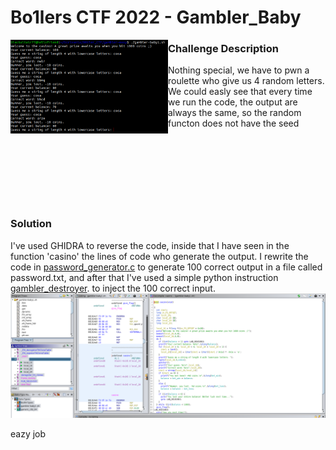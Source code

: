 # Bo1lers CTF 2022 - Gambler_Baby


<img src="https://github.com/FrancescoPaterna/writeups/blob/e03c88ad5927fc6094807f7763001b29163e6cb5/pwn/B01ler_Ctf_2022%20-%20Gambler_Baby/Screenshots/gambler_baby%20_screenshot.png" align="left" width="50%" />

### Challenge Description
Nothing special, 
we have to pwn a roulette who give us 4 random letters.
We could easly see that every time we run the code, the output are always the same, so the random functon does not have the seed
<br><br><br><br><br><br><br><br>

### Solution

I've used GHIDRA to reverse the code, inside that I have seen in the function 'casino' the lines
of code who generate the output. I rewrite the code in [password_generator.c](https://github.com/FrancescoPaterna/writeups/blob/e03c88ad5927fc6094807f7763001b29163e6cb5/pwn/B01ler_Ctf_2022%20-%20Gambler_Baby/password_generator.c) to generate 100 correct output 
in a file called password.txt, and after that I've used a simple python instruction [gambler_destroyer](https://github.com/FrancescoPaterna/writeups/blob/e03c88ad5927fc6094807f7763001b29163e6cb5/pwn/B01ler_Ctf_2022%20-%20Gambler_Baby/Gambler%20Destroyer.ipynb).  to 
inject the 100 correct input.
<img src="https://github.com/FrancescoPaterna/writeups/blob/e03c88ad5927fc6094807f7763001b29163e6cb5/pwn/B01ler_Ctf_2022%20-%20Gambler_Baby/Screenshots/ghidra_screenshot.png"/>

eazy job
